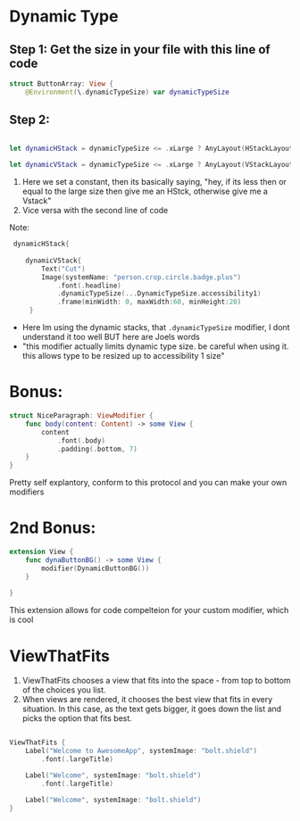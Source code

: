 # Dynamic Type

## Step 1: Get the size in your file with this line of code

```swift
struct ButtonArray: View {
    @Environment(\.dynamicTypeSize) var dynamicTypeSize
```

## Step 2:

```swift

let dynamicHStack = dynamicTypeSize <= .xLarge ? AnyLayout(HStackLayout()) : AnyLayout(VStackLayout())
        
let dynamicVStack = dynamicTypeSize <= .xLarge ? AnyLayout(VStackLayout()) : AnyLayout(HStackLayout())

```
1. Here we set a constant, then its basically saying, "hey, if its less then or equal to the large size then give me an HStck, otherwise give me a Vstack"
2. Vice versa with the second line of code

Note: 

```swift
 dynamicHStack{
            
    dynamicVStack{
        Text("Cut")
        Image(systemName: "person.crop.circle.badge.plus")
            .font(.headline)
            .dynamicTypeSize(...DynamicTypeSize.accessibility1)
            .frame(minWidth: 0, maxWidth:60, minHeight:20)
     }

```
- Here Im using the dynamic stacks, that `.dynamicTypeSize` modifier, I dont understand it too well BUT here are Joels words
- "this modifier actually limits dynamic type size. be careful when using it. this allows type to be resized up to accessibility 1 size"



# Bonus:

```swift
struct NiceParagraph: ViewModifier {
    func body(content: Content) -> some View {
        content
            .font(.body)
            .padding(.bottom, 7)
    }
}
```

Pretty self explantory, conform to this protocol and you can make your own modifiers

# 2nd Bonus:

```swift
extension View {
    func dynaButtonBG() -> some View {
        modifier(DynamicButtonBG())
    }
    
}
```

This extension allows for code compelteion for your custom modifier, which is cool

# ViewThatFits



1. ViewThatFits chooses a view that fits into the space - from top to bottom of the choices you list. 
2. When views are rendered, it chooses the best view that fits in every situation. In this case, as the text gets bigger, it goes down the list and picks the option that fits best.


```swift

ViewThatFits {
    Label("Welcome to AwesomeApp", systemImage: "bolt.shield")
        .font(.largeTitle)

    Label("Welcome", systemImage: "bolt.shield")
        .font(.largeTitle)

    Label("Welcome", systemImage: "bolt.shield")
}

